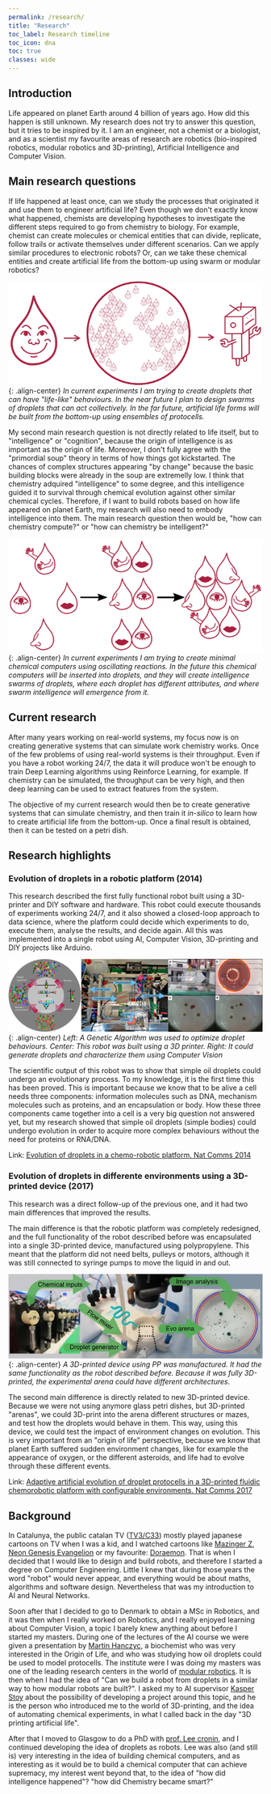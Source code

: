 ```yaml
---
permalink: /research/
title: "Research"
toc_label: Research timeline
toc_icon: dna
toc: true
classes: wide
---
```


## Introduction

Life appeared on planet Earth around 4 billion of years ago. 
How did this happen is still unknown. My research does not try to answer this question, but it tries to be inspired by it.
I am an engineer, not a chemist or a biologist, and as a scientist my favourite areas of research are robotics (bio-inspired robotics, modular robotics and 3D-printing), Artificial Intelligence and Computer Vision.

## Main research questions

If life happened at least once, can we study the processes that originated it and use them to engineer artificial life?
Even though we don't exactly know what happened, chemists are developing hypotheses to investigate the different steps required to go from chemistry to biology.
For example, chemist can create molecules or chemical entities that can divide, replicate, follow trails or activate themselves under different scenarios.
Can we apply similar procedures to electronic robots?
Or, can we take these chemical entities and create artificial life from the bottom-up using swarm or modular robotics?

![image-center](/assets/images/evodrop.png){: .align-center}
*In current experiments I am trying to create droplets that can have "life-like" behaviours. In the near future I plan to design swarms of droplets that can act collectively. In the far future, artificial life forms will be built from the bottom-up using ensembles of protocells.*

My second main research question is not directly related to life itself, but to "intelligence" or "cognition", because the origin of intelligence is as important as the origin of life.
Moreover, I don't fully agree with the "primordial soup" theory in terms of how things got kickstarted. The chances of complex structures appearing "by change" because the basic building blocks were already in the soup are extremelly low.
I think that chemistry adquired "intelligence" to some degree, and this intelligence guided it to survival through chemical evolution against other similar chemical cycles. 
Therefore, if I want to build robots based on how life appeared on planet Earth, my research will also need to embody intelligence into them.
The main research question then would be, "how can chemistry compute?" or "how can chemistry be intelligent?"

![image-center](/assets/images/smartdrop.png){: .align-center}
*In current experiments I am trying to create minimal chemical computers using oscillating reactions. In the future this chemical computers will be inserted into droplets, and they will create intelligence swarms of droplets, where each droplet has different attributes, and where swarm intelligence will emergence from it.*

## Current research

After many years working on real-world systems, my focus now is on creating generative systems that can simulate work chemistry works.
Once of the few problems of using real-world systems is their throughput.
Even if you have a robot working 24/7, the data it will produce won't be enough to train Deep Learning algorithms using Reinforce Learning, for example.
If chemistry can be simulated, the throughput can be very high, and then deep learning can be used to extract features from the system.

The objective of my current research would then be to create generative systems that can simulate chemistry, and then train it <i>in-silico</i> to learn how to create artificial life from the bottom-up.
Once a final result is obtained, then it can be tested on a petri dish.

## Research highlights
### Evolution of droplets in a robotic platform (2014)

This research described the first fully functional robot built using a 3D-printer and DIY software and hardware. 
This robot could execute thousands of experiments working 24/7, and it also showed a closed-loop approach to data science, where the platform could decide which experiments to do, execute them, analyse the results, and decide again. 
All this was implemented into a single robot using AI, Computer Vision, 3D-printing and DIY projects like Arduino.

![image-center](/assets/images/dropbot1.jpg){: .align-center}
*Left: A Genetic Algorithm was used to optimize droplet behaviours. Center: This robot was built using a 3D printer. Right: It could generate droplets and characterize them using Computer Vision*

The scientific output of this robot was to show that simple oil droplets could undergo an evolutionary process.
To my knowledge, it is the first time this has been proved. 
This is important because we know that to be alive a cell needs three components: information molecules such as DNA, mechanism molecules such as proteins, and an encapsulation or body.
How these three components came together into a cell is a very big question not answered yet, but my research showed that simple oil droplets (simple bodies) could undergo evolution in order to acquire more complex behaviours without the need for proteins or RNA/DNA. 

Link: [Evolution of droplets in a chemo-robotic platform. Nat Comms 2014](https://www.nature.com/articles/ncomms6571)

### Evolution of droplets in differente environments using a 3D-printed device (2017)

This research was a direct follow-up of the previous one, and it had two main differences that improved the results.

The main difference is that the robotic platform was completely redesigned, and the full functionality of the robot described before was encapsulated into a single 3D-printed device, manufactured using polypropylene.
This meant that the platform did not need belts, pulleys or motors, although it was still connected to syringe pumps to move the liquid in and out.

![image-center](/assets/images/flowbot.jpg){: .align-center}
*A 3D-printed device using PP was manufactured. It had the same functionality as the robot described before. Because it was fully 3D-printed, the experimental arena could have different architectures.*

The second main difference is directly related to new 3D-printed device. Because we were not using anymore glass petri dishes, but 3D-printed "arenas", we could 3D-print into the arena different structures or mazes, and test how the droplets would behave in them.
This way, using this device, we could test the impact of environment changes on evolution.
This is very important from an "origin of life" perspective, because we know that planet Earth suffered sudden environment changes, like for example the appearance of oxygen, or the different asteroids, and life had to evolve through these different events.

Link: [Adaptive artificial evolution of droplet protocells in a 3D-printed fluidic chemorobotic platform with configurable environments. Nat Comms 2017](https://www.nature.com/articles/s41467-017-01161-8)

## Background

In Catalunya, the public catalan TV ([TV3/C33](https://en.wikipedia.org/wiki/Televisi%C3%B3_de_Catalunya)) mostly played japanese cartoons on TV when I was a kid, and I watched cartoons like [Mazinger Z](https://en.wikipedia.org/wiki/Mazinger_Z), [Neon Genesis Evangelion](https://en.wikipedia.org/wiki/Neon_Genesis_Evangelion) or my favourite: [Doraemon](https://en.wikipedia.org/wiki/Doraemon). That is when I decided that I would like to design and build robots, and therefore I started a degree on Computer Engineering. Little I knew that during those years the word "robot" would never appear, and everything would be about maths, algorithms and software design. Nevertheless that was my introduction to AI and Neural Networks.

Soon after that I decided to go to Denmark to obtain a MSc in Robotics, and it was then when I really worked on Robotics, and I really enjoyed learning about Computer Vision, a topic I barely knew anything about before I started my masters. 
During one of the lectures of the AI course we were given a presentation by [Martin Hanczyc](http://www.martinhanczygc.com), a biochemist who was very interested in the Origin of Life, and who was studying how oil droplets could be used to model protocells. 
The institute were I was doing my masters was one of the leading research centers in the world of [modular robotics](http://modular.tek.sdu.dk/).
It is then when I had the idea of "Can we build a robot from droplets in a similar way to how modular robots are built?".
I asked my to AI supervisor [Kasper Stoy](https://www.itu.dk/~ksty/) about the possibility of developing a project around this topic, and he is the person who introduced me to the world of 3D-printing, and the idea of automating chemical experiments, in what I called back in the day "3D printing artificial life".

After that I moved to Glasgow to do a PhD with [prof. Lee cronin](http://www.croninlab.com), and I continued developing the idea of droplets as robots.
Lee was also (and still is) very interesting in the idea of building chemical computers, and as interesting as it would be to build a chemical computer that can achieve supremacy, my interest went beyond that, to the idea of "how did intelligence happened"? "how did Chemistry became smart?"
